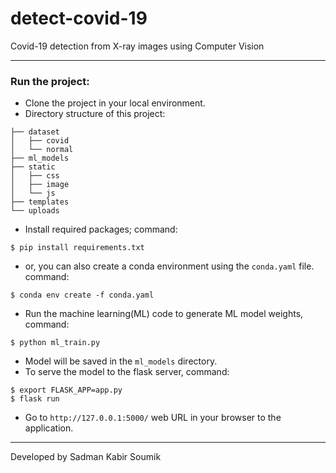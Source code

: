 # detect-covid-19
Covid-19 detection from X-ray images using Computer Vision

---
### Run the project:
 - Clone the project in your local environment.
 - Directory structure of this project: 
 ```
├── dataset
│   ├── covid
│   └── normal
├── ml_models
├── static
│   ├── css
│   ├── image
│   └── js
├── templates
└── uploads

 ```
 - Install required packages; command:  
 ```
 $ pip install requirements.txt
 ```
 - or, you can also create a conda environment using the `conda.yaml` file. command:  
 ```
 $ conda env create -f conda.yaml
 ```
 - Run the machine learning(ML) code to generate ML model weights, command:

 ```
 $ python ml_train.py
 ```
 - Model will be saved in the `ml_models` directory.
 - To serve the model to the flask server, command: 
 ```
$ export FLASK_APP=app.py
$ flask run 
 ``` 
 - Go to `http://127.0.0.1:5000/` web URL in your browser to the application. 

 ---

 Developed by Sadman Kabir Soumik 

